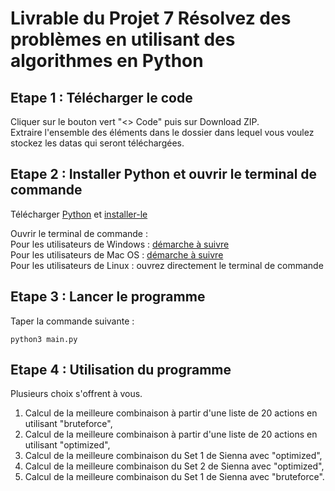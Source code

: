 # Livrable du Projet 7 Résolvez des problèmes en utilisant des algorithmes en Python 

## Etape 1 : Télécharger le code

Cliquer sur le bouton vert "<> Code" puis sur Download ZIP.  
Extraire l'ensemble des éléments dans le dossier dans lequel vous voulez stockez les datas qui seront téléchargées.  

## Etape 2 : Installer Python et ouvrir le terminal de commande

Télécharger [Python](https://www.python.org/downloads/) et [installer-le](https://fr.wikihow.com/installer-Python)  

Ouvrir le terminal de commande :  
Pour les utilisateurs de Windows : [démarche à suivre ](https://support.kaspersky.com/fr/common/windows/14637#block0)  
Pour les utilisateurs de Mac OS : [démarche à suivre ](https://support.apple.com/fr-fr/guide/terminal/apd5265185d-f365-44cb-8b09-71a064a42125/mac)  
Pour les utilisateurs de Linux : ouvrez directement le terminal de commande   


## Etape 3 : Lancer le programme

Taper la commande suivante :
```
python3 main.py
```

## Etape 4 : Utilisation du programme

Plusieurs choix s'offrent à vous.  
1. Calcul de la meilleure combinaison à partir d'une liste de 20 actions en utilisant "bruteforce",  
2. Calcul de la meilleure combinaison à partir d'une liste de 20 actions en utilisant "optimized",  
3. Calcul de la meilleure combinaison du Set 1 de Sienna avec "optimized",  
4. Calcul de la meilleure combinaison du Set 2 de Sienna avec "optimized",  
5. Calcul de la meilleure combinaison du Set 1 de Sienna avec "bruteforce".  